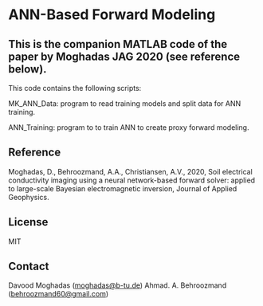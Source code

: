 # ANN-Based Forward Modeling

## This is the companion MATLAB code of the paper by Moghadas JAG 2020 (see reference below). 

This code contains the following scripts: 

MK_ANN_Data: program to read training models and split data for ANN training.

ANN_Training: program to to train ANN to create proxy forward modeling.

## Reference

Moghadas, D., Behroozmand, A.A., Christiansen, A.V., 2020, Soil electrical conductivity imaging using a neural network-based forward solver: applied to large-scale Bayesian electromagnetic inversion, Journal of Applied Geophysics.

## License

MIT 

## Contact

Davood Moghadas (moghadas@b-tu.de)
Ahmad. A. Behroozmand (behroozmand60@gmail.com) 
